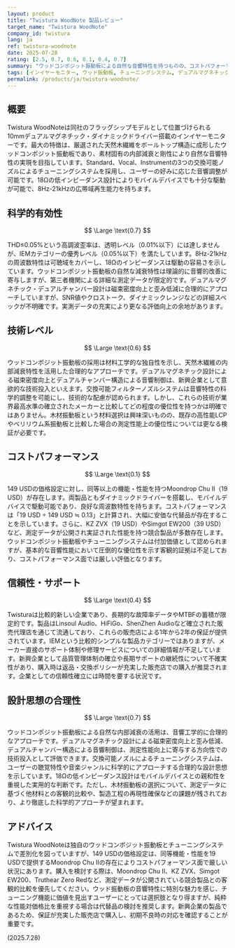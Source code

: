 ```yaml
---
layout: product
title: "Twistura WoodNote 製品レビュー"
target_name: "Twistura WoodNote"
company_id: twistura
lang: ja
ref: twistura-woodnote
date: 2025-07-28
rating: [2.5, 0.7, 0.6, 0.1, 0.4, 0.7]
summary: "ウッドコンポジット振動板による自然な音響特性を持つものの、コストパフォーマンス面で厳しい競争環境に直面するIEM"
tags: [インイヤーモニター, ウッド振動板, チューニングシステム, デュアルマグネチック]
permalink: /products/ja/twistura-woodnote/
---
```

## 概要

Twistura WoodNoteは同社のフラッグシップモデルとして位置づけられる10mmデュアルマグネチック・ダイナミックドライバー搭載のインイヤーモニターです。最大の特徴は、厳選された天然木繊維をボールトップ構造に成形したウッドコンポジット振動板であり、素材固有の内部減衰と剛性により自然な音響特性の実現を目指しています。Standard、Vocal、Instrumentの3つの交換可能ノズルによるチューニングシステムを採用し、ユーザーの好みに応じた音響調整が可能です。18Ωの低インピーダンス設計によりモバイルデバイスでも十分な駆動が可能で、8Hz-21kHzの広帯域再生能力を持ちます。

## 科学的有効性

$$ \Large \text{0.7} $$

THD≤0.05%という高調波歪率は、透明レベル（0.01%以下）には達しませんが、IEMカテゴリーの優秀レベル（0.05%以下）を満たしています。8Hz-21kHzの周波数特性は可聴域をカバーし、18Ωのインピーダンスは駆動の容易さを示しています。ウッドコンポジット振動板の自然な減衰特性は理論的に音響的改善に寄与しますが、第三者機関による詳細な測定データが限定的です。デュアルマグネチック・デュアルチャンバー設計は磁束密度向上と歪み低減に合理的にアプローチしていますが、SNR値やクロストーク、ダイナミックレンジなどの詳細スペックが不明確です。実測データの充実により更なる評価向上の余地があります。

## 技術レベル

$$ \Large \text{0.6} $$

ウッドコンポジット振動板の採用は材料工学的な独自性を示し、天然木繊維の内部減衰特性を活用した合理的なアプローチです。デュアルマグネチック設計による磁束密度向上とデュアルチャンバー構造による音響制御は、新興企業として意欲的な技術投入といえます。交換可能フィルターノズルシステムは音響特性の科学的調整を可能にし、技術的な配慮が認められます。しかし、これらの技術が業界最高水準の確立されたメーカーと比較してどの程度の優位性を持つかは明確ではありません。木材振動板という材料選択は興味深いものの、既存の高性能LCPやベリリウム系振動板と比較した場合の測定性能上の優位性については更なる検証が必要です。

## コストパフォーマンス

$$ \Large \text{0.1} $$

149 USDの価格設定に対し、同等以上の機能・性能を持つMoondrop Chu II（19 USD）が存在します。両製品ともダイナミックドライバーを搭載し、モバイルデバイスで駆動可能であり、良好な周波数特性を持ちます。コストパフォーマンスは「19 USD ÷ 149 USD ≒ 0.13」と計算され、大幅に安価な代替品が存在することを示しています。さらに、KZ ZVX（19 USD）やSimgot EW200（39 USD）など、測定データが公開され実証された性能を持つ競合製品が多数存在します。ウッドコンポジット振動板やチューニングシステムは付加価値として認められますが、基本的な音響性能において圧倒的な優位性を示す客観的証拠は不足しており、コストパフォーマンス面では厳しい評価となります。

## 信頼性・サポート

$$ \Large \text{0.4} $$

Twisturaは比較的新しい企業であり、長期的な故障率データやMTBFの蓄積が限定的です。製品はLinsoul Audio、HiFiGo、ShenZhen Audioなど確立された販売代理店を通じて流通しており、これらの販売店による1年から2年の保証が提供されています。IEMという比較的シンプルな製品カテゴリーではありますが、メーカー直接のサポート体制や修理サービスについての詳細情報が不足しています。新興企業として品質管理体制の確立や長期サポートの継続性について不確実性があり、購入時は返品・交換ポリシーが充実した販売店での購入が推奨されます。企業としての信頼性確立には時間を要する状況です。

## 設計思想の合理性

$$ \Large \text{0.7} $$

ウッドコンポジット振動板による自然な内部減衰の活用は、音響工学的に合理的なアプローチです。デュアルマグネチック設計による磁束密度向上と歪み低減、デュアルチャンバー構造による音響制御は、測定性能向上に寄与する方向性での技術投入として評価できます。交換可能ノズルによるチューニングシステムは、ユーザーの聴覚特性や音楽ジャンルに科学的にアプローチする合理的な設計思想を示しています。18Ωの低インピーダンス設計はモバイルデバイスとの親和性を重視した実用的な判断です。ただし、木材振動板の選択について、測定データに基づく他材料との客観的比較や、製造工程の再現性確保などの課題が残されており、より徹底した科学的アプローチが望まれます。

## アドバイス

Twistura WoodNoteは独自のウッドコンポジット振動板とチューニングシステムで差別化を図っていますが、149 USDの価格設定は、同等機能・性能を19 USDで提供するMoondrop Chu IIの存在によりコストパフォーマンス面で厳しい状況にあります。購入を検討する際は、Moondrop Chu II、KZ ZVX、Simgot EW200、Truthear Zero Redなど、測定データが公開されている競合製品との客観的比較を優先してください。ウッド振動板の音響特性に特別な魅力を感じ、チューニング機能に価値を見出すユーザーにとっては選択肢となり得ますが、純粋な性能対価格比を重視する場合は代替品の検討を推奨します。新興企業の製品であるため、保証が充実した販売店で購入し、初期不良時の対応を確認することが重要です。

(2025.7.28)
